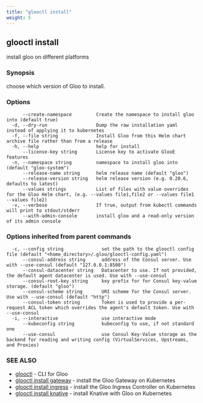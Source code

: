 ```yaml
---
title: "glooctl install"
weight: 5
---
```

## glooctl install

install gloo on different platforms

### Synopsis

choose which version of Gloo to install.

### Options

```
      --create-namespace         Create the namespace to install gloo into (default true)
  -d, --dry-run                  Dump the raw installation yaml instead of applying it to kubernetes
  -f, --file string              Install Gloo from this Helm chart archive file rather than from a release
  -h, --help                     help for install
      --license-key string       License key to activate GlooE features
  -n, --namespace string         namespace to install gloo into (default "gloo-system")
      --release-name string      helm release name (default "gloo")
      --release-version string   helm release version (e.g. 0.20.6, defaults to latest)
      --values strings           List of files with value overrides for the Gloo Helm chart, (e.g. --values file1,file2 or --values file1 --values file2)
  -v, --verbose                  If true, output from kubectl commands will print to stdout/stderr
      --with-admin-console       install gloo and a read-only version of its admin console
```

### Options inherited from parent commands

```
  -c, --config string              set the path to the glooctl config file (default "<home_directory>/.gloo/glooctl-config.yaml")
      --consul-address string      address of the Consul server. Use with --use-consul (default "127.0.0.1:8500")
      --consul-datacenter string   Datacenter to use. If not provided, the default agent datacenter is used. Use with --use-consul
      --consul-root-key string     key prefix for for Consul key-value storage. (default "gloo")
      --consul-scheme string       URI scheme for the Consul server. Use with --use-consul (default "http")
      --consul-token string        Token is used to provide a per-request ACL token which overrides the agent's default token. Use with --use-consul
  -i, --interactive                use interactive mode
      --kubeconfig string          kubeconfig to use, if not standard one
      --use-consul                 use Consul Key-Value storage as the backend for reading and writing config (VirtualServices, Upstreams, and Proxies)
```

### SEE ALSO

* [glooctl](../glooctl)	 - CLI for Gloo
* [glooctl install gateway](../glooctl_install_gateway)	 - install the Gloo Gateway on Kubernetes
* [glooctl install ingress](../glooctl_install_ingress)	 - install the Gloo Ingress Controller on Kubernetes
* [glooctl install knative](../glooctl_install_knative)	 - install Knative with Gloo on Kubernetes

